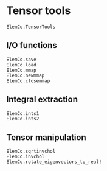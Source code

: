 # Tensor tools

```@docs
ElemCo.TensorTools
```

## I/O functions

```@docs
ElemCo.save
ElemCo.load
ElemCo.mmap
ElemCo.newmmap
ElemCo.closemmap
```

## Integral extraction

```@docs
ElemCo.ints1
ElemCo.ints2
```

## Tensor manipulation

```@docs
ElemCo.sqrtinvchol
ElemCo.invchol
ElemCo.rotate_eigenvectors_to_real!
```